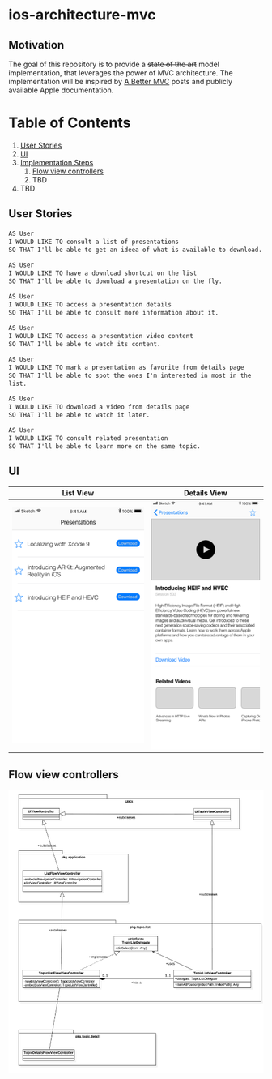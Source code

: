 # ios-architecture-mvc


Motivation
---
The goal of this repository is to provide a ~~state of the art~~ model implementation, that leverages the power of MVC architecture. The implementation will be inspired by [A Better MVC](https://davedelong.com/blog/2017/11/06/a-better-mvc-part-1-the-problems/) posts and publicly available Apple documentation.



# Table of Contents
1. [User Stories](#user-stories)
2. [UI](#ui)
3. [Implementation Steps]()
    1. [Flow view controllers](#flow-view-controllers)
    2. TBD
4. TBD

## User Stories

```
AS User
I WOULD LIKE TO consult a list of presentations
SO THAT I'll be able to get an ideea of what is available to download.
```
```
AS User
I WOULD LIKE TO have a download shortcut on the list
SO THAT I'll be able to download a presentation on the fly.
```
```
AS User
I WOULD LIKE TO access a presentation details
SO THAT I'll be able to consult more information about it.
```
```
AS User
I WOULD LIKE TO access a presentation video content
SO THAT I'll be able to watch its content.
```
```
AS User
I WOULD LIKE TO mark a presentation as favorite from details page
SO THAT I'll be able to spot the ones I'm interested in most in the list.
```
```
AS User
I WOULD LIKE TO download a video from details page
SO THAT I'll be able to watch it later.
```
```
AS User
I WOULD LIKE TO consult related presentation
SO THAT I'll be able to learn more on the same topic.
```


## UI

| List View  | Details View |
| ------------- | ------------- |
| ![PresentationsList.png](Resources/PresentationsList.png) | ![PresentationDetails.png](Resources/PresentationDetails.png) |


## Flow view controllers

![UMLDiagram](Resources/UMLDiagram.png)

